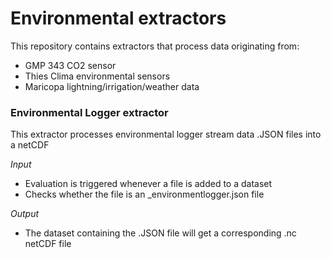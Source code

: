 # Environmental extractors

This repository contains extractors that process data originating from:
- GMP 343 CO2 sensor
- Thies Clima environmental sensors
- Maricopa lightning/irrigation/weather data


### Environmental Logger extractor
This extractor processes environmental logger stream data .JSON files into a netCDF 

_Input_

  - Evaluation is triggered whenever a file is added to a dataset
  - Checks whether the file is an _environmentlogger.json file
  
_Output_

  - The dataset containing the .JSON file will get a corresponding .nc netCDF file
